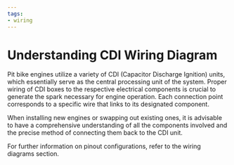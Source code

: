 ```yaml
---
tags:
- wiring
---
```


# Understanding CDI Wiring Diagram

Pit bike engines utilize a variety of CDI (Capacitor Discharge Ignition) units, which essentially serve as the central processing unit of the system. Proper wiring of CDI boxes to the respective electrical components is crucial to generate the spark necessary for engine operation. Each connection point corresponds to a specific wire that links to its designated component.

When installing new engines or swapping out existing ones, it is advisable to have a comprehensive understanding of all the components involved and the precise method of connecting them back to the CDI unit.

For further information on pinout configurations, refer to the wiring diagrams section.
